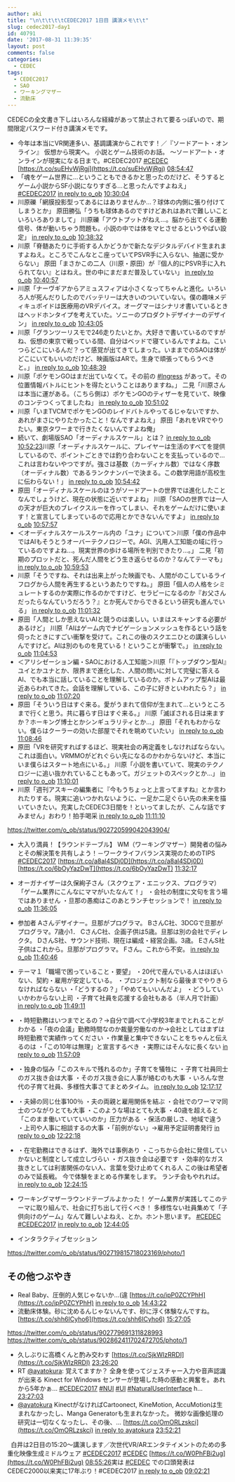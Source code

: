 ```yaml
---
author: aki
title: "\n\t\t\t\tCEDEC2017 1日目 講演メモ\t\t"
slug: cedec2017-day1
id: 40791
date: '2017-08-31 11:39:35'
layout: post
comments: false
categories:
  - CEDEC
tags:
  - CEDEC2017
  - SAO
  - ワーキングマザー
  - 流動床
---
```


CEDECの全文書き下しはいろんな経緯があって禁止されて要るっぽいので、期間限定パスワード付き講演メモです。

*   今年は本当にVR関連多い、基調講演からこれです！／『ソードアート・オンライン』 仮想から現実へ。 小説とゲーム技術のお話。 ～ソードアート・オンラインが現実になる日まで。#CEDEC2017 [#CEDEC](https://twitter.com/search?q=%23CEDEC&src=hash) [https://t.co/suEHvWjRgj](https://t.co/suEHvWjRgj) [08:54:47](https://twitter.com/o_ob/statuses/902680963414495232)
*   「魂をゲーム世界に...ということもできるかと思ったのだけど、そうするとゲーム小説からSF小説になりすぎる...と思ったんですよねえ」 [#CEDEC2017](https://twitter.com/search?q=%23CEDEC2017&src=hash) [in reply to o_ob](https://twitter.com/o_ob/statuses/902680963414495232) [10:30:04](https://twitter.com/o_ob/statuses/902704942565036032)
*   川原礫「網膜投影型ってあるにはありませんか…？球体の内側に張り付けてしまうとか」 原田勝弘「うちも球体あるのですけどあれはあれで難しいこといろいろありまして」 川原礫「アウトプットがねえ…。脳から出てくる運動信号、体が動いちゃう問題も。小説の中では体をマヒさせるというやばい設定」 [in reply to o_ob](https://twitter.com/o_ob/statuses/902704942565036032) [10:38:32](https://twitter.com/o_ob/statuses/902707072579420160)
*   川原「脊髄あたりに手術する人かどうかで新たなデジタルデバイド生まれますよねえ。ところでこんなとこ座っていてPSVR手に入らない、抽選に受からない」 原田「まさかこの二人（川原・原田）が『個人的にPSVR手に入れられてない』とはねえ。世の中にまだまだ普及していない」 [in reply to o_ob](https://twitter.com/o_ob/statuses/902707072579420160) [10:40:57](https://twitter.com/o_ob/statuses/902707683228127233)
*   川原「ナーヴギアからアミュスフィアは小さくなってちゃんと進化。いろいろ人が死んだりしたのでバッテリーは大きいのついていない。僕の趣味メディキュボイドは医療用のVRデバイス。オーグマーはシナリオ書いているときはヘッドホンタイプを考えていた。ソニーのプロダクトデザイナーのデザイン」 [in reply to o_ob](https://twitter.com/o_ob/statuses/902707072579420160) [10:43:05](https://twitter.com/o_ob/statuses/902708218001989632)
*   川原「グランツーリスモで246走りたいとか。大好きで書いているのですがね、仮想の東京で戦っている間、自分はベッドで寝ているんですよね。こいつらどこにいるんだ？って感覚が出てきてしまった。いままでのSAOは体がどこにいてもいいのだけど、映画版はARで。生身で頑張ってもらうべきと。」 [in reply to o_ob](https://twitter.com/o_ob/statuses/902707072579420160) [10:48:39](https://twitter.com/o_ob/statuses/902709618664546304)
*   川原「ポケモンGOはまだ出ていなくて。その前の [#Ingress](https://twitter.com/search?q=%23Ingress&src=hash) があって。その位置情報バトルにヒントを得たということはありますね。」 二見「川原さんは本当に運がある。（こちら側は）ポケモンGOのティザーを見ていて、映像のコンテつくってましたね」 [in reply to o_ob](https://twitter.com/o_ob/statuses/902707072579420160) [10:51:02](https://twitter.com/o_ob/statuses/902710220039655424)
*   川原「いまTVCMでポケモンGOのレイドバトルやってるじゃないですか、あれがまさにやりたかったこと！なんですよねえ」 原田「あれをVRでやりたい。東京タワーまで行きたくないんですよね俺」
*   続いて、劇場版SAO「オーディナルスケール」とは？ [in reply to o_ob](https://twitter.com/o_ob/statuses/902707072579420160) [10:52:23](https://twitter.com/o_ob/statuses/902710558729707520)川原「オーディナルスケールに、プレイヤーは生活のすべてを提供しているので、ポイントごときでは釣り合わないことを支払っているので…これは言わないやつですが。強さは基数（カーディナル数）ではなく序数（オーディナル数）であるランクナンバーで決まる。この数学用語が高校生に伝わらない！」 [in reply to o_ob](https://twitter.com/o_ob/statuses/902680963414495232) [10:54:42](https://twitter.com/o_ob/statuses/902711144116248576)
*   原田「オーディナルスケールのほうがソードアートの世界では進化したことなんでしょうけど、現在の状態に近いですよね」 川原「SAOの世界では一人の天才が巨大のブレイクスルーを作ってしまい、それをゲームだけに使います！と宣言してしまっているので応用とかできないんですよ」 [in reply to o_ob](https://twitter.com/o_ob/statuses/902680963414495232) [10:57:57](https://twitter.com/o_ob/statuses/902711961334333440)
*   ＜オーディナルスケールスケール内の「ユナ」について＞川原「僕の作品中ではAIもそうとうオーバーテクノロジーで。AGI、汎用人工知能の域に行っているのですよね…。現実世界の歩ける場所を判別できたり…。」 二見「初期のプロットだと、死んだ人間をどう生き返らせるのか？なんてテーマも」 [in reply to o_ob](https://twitter.com/o_ob/statuses/902680963414495232) [10:59:53](https://twitter.com/o_ob/statuses/902712448054001664)
*   川原「そうですね、それは出来上がった映画でも、人間がのこしているライフログから人間を再生するというあたりですね。」 原田「個人の人格をシミュレートするのか実際に作るのかですけど、セラピーになるのか『お父さんだったらなんていうだろう？』とか死んでからできるという研究も進んでいる」 [in reply to o_ob](https://twitter.com/o_ob/statuses/902680963414495232) [11:01:32](https://twitter.com/o_ob/statuses/902712862245699584)
*   原田「人間としか思えないAIと競うのは楽しい。いまはスキャンする必要があるけど」 川原「AIはゲーム内でナビゲーションメッシュを作るという話を伺ったときにすごい衝撃を受けて。これこの後のスクエニひとの講演らしいんですけど。AIは別のものを見ている！ということが衝撃で。」 [in reply to o_ob](https://twitter.com/o_ob/statuses/902680963414495232) [11:04:53](https://twitter.com/o_ob/statuses/902713703308566528)
*   ＜アリシゼーション編・SAOにおける人工知能＞川原「『トップダウン型AI』ユイとかユナとか、限界まで進化した、人間の問いに対して完璧に答えるAI、でも本当に話していることを理解しているのか。ボトムアップ型AIは最近あらわれてきた。会話を理解している、この子に好きといわれたら？」 [in reply to o_ob](https://twitter.com/o_ob/statuses/902680963414495232) [11:07:20](https://twitter.com/o_ob/statuses/902714319456002048)
*   原田「そういう日はすぐ来る。愛がうまれて信仰が生まれて…というところまで行くと思う。共に暮らす日はすぐ来る。」 川原「滅ぼされる日は来ますか？ホーキング博士とかシンギュラリティとか…」 原田「それもわからない。僕らはクーラーの効いた部屋でそれを眺めていたい」 [in reply to o_ob](https://twitter.com/o_ob/statuses/902680963414495232) [11:08:46](https://twitter.com/o_ob/statuses/902714681973809152)
*   原田「VRを研究すればするほど、現実社会の再定義をしなければならない。これは面白い。VRMMOがどれぐらい先になるのかわからないけど、本当にいま僕らはスタート地点にいる。」 川原「小説を書いていて、現実のテクノロジーに追い抜かれていることもあって。ガジェットのスペックとか…」 [in reply to o_ob](https://twitter.com/o_ob/statuses/902680963414495232) [11:10:01](https://twitter.com/o_ob/statuses/902714997838561281)
*   川原「週刊アスキーの編集者に『今もうちょっと上言ってますね』とか言われたりする。現実に追いつかれないように、一足か二足ぐらい先の未来を描いていきたい。充実したCEDEC3日間を！といってましたが、こんな話ですみません」おわり！拍手喝采 [in reply to o_ob](https://twitter.com/o_ob/statuses/902680963414495232) [11:11:10](https://twitter.com/o_ob/statuses/902715285190230017)

https://twitter.com/o_ob/status/902720599042043904/

*   大入り満員！【ラウンドテーブル】 WM（ワーキングマザー）開発者の悩みとその解決策を共有しよう！－ワークライフバランス実現のためのTIPS [#CEDEC2017](https://twitter.com/search?q=%23CEDEC2017&src=hash) [https://t.co/a8al4SDj0D](https://t.co/a8al4SDj0D) [https://t.co/6bOyYazDwT](https://t.co/6bOyYazDwT) [11:32:17](https://twitter.com/o_ob/statuses/902720599042043904)
*   オーガナイザーは久保絢子さん（スクウェア・エニックス、プログラマ） 「ゲーム業界にこんなにママがいたなんて！」 ・会社の制度に文句を言う場ではありません ・旦那の愚痴はこのあとランチセッションで！ [in reply to o_ob](https://twitter.com/o_ob/statuses/902720599042043904) [11:36:05](https://twitter.com/o_ob/statuses/902721556580671488)
*   参加者 Aさんデザイナー。旦那がプログラマ。 BさんC社、3DCGで旦那がプログラマ。7歳小1． CさんC社、企画子供は5歳。旦那は別の会社でディレクタ。 DさんS社、サウンド技術、現在は編成・経営企画。3歳。 EさんS社子供はこれから。旦那がプログラマ。 Fさん。これから不安。 [in reply to o_ob](https://twitter.com/o_ob/statuses/902720599042043904) [11:40:46](https://twitter.com/o_ob/statuses/902722734181847040)
*   テーマ１「職場で困っていること・要望」 ・20代で産んでいる人はほぼいない、契約・雇用が安定している。 ・プロジェクト制なら最後までやりきらなければならない ・「どうするの？」「やめてもいいんだよ」 ・どうしていいかわからない上司 ・子育て社員を応援する会社もある（半人月で計画） [in reply to o_ob](https://twitter.com/o_ob/statuses/902720599042043904) [11:49:11](https://twitter.com/o_ob/statuses/902724851776995329)
*   ・時短勤務はいつまでとるの？→自分で調べて小学校3年までとれることがわかる ・「夜の会議」勤務時間なのか裁量労働なのか→会社としてはまずは時短勤務で実績作ってください ・作業量と集中できないことをちゃんと伝えるのは ・「この10年は無理」と宣言するべき ・実際にはそんなに長くない [in reply to o_ob](https://twitter.com/o_ob/statuses/902720599042043904) [11:57:09](https://twitter.com/o_ob/statuses/902726859154112512)
*   ・独身の悩み「このスキルで残れるのか」子育てを犠牲に ・子育て社員同士のガス抜き会は大事 ・そのガス抜き会に人事が絡むのも大事 ・いろんな世代の子育て社員、多様性大事さてまとめタイム。 [in reply to o_ob](https://twitter.com/o_ob/statuses/902720599042043904) [12:17:17](https://twitter.com/o_ob/statuses/902731923365044224)

*   ・夫婦の同じ仕事100％ ・夫の両親と雇用関係を結ぶ ・会社でのワーママ同士のつながりとても大事 ・このような場はとても大事 ・40歳を超えると「このまま働いていていいのか」圧力がある ・保活の厳しさ、地域で違う ・上司や人事に相談するの大事 ・「前例がない」→雇用予定証明書発行 [in reply to o_ob](https://twitter.com/o_ob/statuses/902720599042043904) [12:22:18](https://twitter.com/o_ob/statuses/902733187125714945)
*   ・在宅勤務はできるはず、海外では事例あり ・こっちから会社に発信していかないと制度として成立しづらい ・ガス抜き会は必要です ・効率的なガス抜きとしては利害関係のない人、言葉を受け止めてくれる人 この後は希望者のみで延長戦。 今で体験をまとめる作業をします。 ランチ会もやれれば。 [in reply to o_ob](https://twitter.com/o_ob/statuses/902720599042043904) [12:24:15](https://twitter.com/o_ob/statuses/902733679285362694)
*   ワーキングマザーラウンドテーブルよかった！ ゲーム業界が実践してこのテーマに取り組んで、社会に打ち出して行くべき！ 多様性ない社員集めて「子供向けのゲーム」なんて難しいよねえ、とか。ホント思います。 [#CEDEC](https://twitter.com/search?q=%23CEDEC&src=hash) [#CEDEC2017](https://twitter.com/search?q=%23CEDEC2017&src=hash) [in reply to o_ob](https://twitter.com/o_ob/statuses/902720599042043904) [12:44:05](https://twitter.com/o_ob/statuses/902738669357809665)

*   インタラクティブセッション

https://twitter.com/o_ob/status/902719815718023169/photo/1

## その他つぶやき

*   Real Baby、圧倒的人気じゃないか...(違 [https://t.co/ipP0ZCYPhH](https://t.co/ipP0ZCYPhH) [in reply to o_ob](https://twitter.com/o_ob/statuses/902720038808911872) [14:43:22](https://twitter.com/o_ob/statuses/902768689124134913)
*   流動床体験。砂に沈めるんじゃないんです、砂に浮く体験なんですね。 [https://t.co/shh6ICyho6](https://t.co/shh6ICyho6) [15:27:05](https://twitter.com/o_ob/statuses/902779691311828993)

https://twitter.com/o_ob/status/902779691311828993 https://twitter.com/o_ob/status/902862411702472705/photo/1

*   久しぶりに高橋くんと酌み交わす [https://t.co/SjkWIzRRDI](https://t.co/SjkWIzRRDI) [23:26:20](https://twitter.com/o_ob/statuses/902900298292670464)
*   RT [@ayatokura](https://twitter.com/ayatokura): 覚えてますか？ 全身を使ってジェスチャー入力や音声認識が出来る Kinect for Windows センサーが登場した時の感動と興奮を。あれから5年かぁ... [#CEDEC2017](https://twitter.com/search?q=%23CEDEC2017&src=hash) [#NUI](https://twitter.com/search?q=%23NUI&src=hash) [#UI](https://twitter.com/search?q=%23UI&src=hash) [#NaturalUserInterface](https://twitter.com/search?q=%23NaturalUserInterface&src=hash) h… [23:27:03](https://twitter.com/o_ob/statuses/902900476022104065)
*   [@ayatokura](https://twitter.com/ayatokura) KinectがなければCartoonect, KineMotion, AccuMotionは生まれなかったし、Manga Generatorも生まれなかった。 微妙な画像処理の研究は一切なくなったし、その後、… [https://t.co/OmORLzskci](https://t.co/OmORLzskci) [in reply to ayatokura](https://twitter.com/ayatokura/statuses/902896639886614529) [23:52:21](https://twitter.com/o_ob/statuses/902906842120019968)

  白井は2日目の15:20～講演します／次世代VR/ARエンタテイメントのための多重化映像生成ミドルウェア [#CEDEC2017](https://twitter.com/search?q=%23CEDEC2017&src=hash) [#CEDEC](https://twitter.com/search?q=%23CEDEC&src=hash) [https://t.co/W0PhFBi2ug](https://t.co/W0PhFBi2ug) [08:55:26](https://twitter.com/o_ob/statuses/902681125855813632)実は [#CEDEC](https://twitter.com/search?q=%23CEDEC&src=hash) での口頭発表は CEDEC2000以来実に17年ぶり！#CEDEC2017 [in reply to o_ob](https://twitter.com/o_ob/statuses/902681125855813632) [09:02:21](https://twitter.com/o_ob/statuses/902682868047945728)